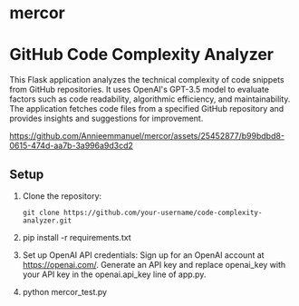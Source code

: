 # mercor
# GitHub Code Complexity Analyzer

This Flask application analyzes the technical complexity of code snippets from GitHub repositories. It uses OpenAI's GPT-3.5 model to evaluate factors such as code readability, algorithmic efficiency, and maintainability. The application fetches code files from a specified GitHub repository and provides insights and suggestions for improvement.

https://github.com/Annieemmanuel/mercor/assets/25452877/b99bdbd8-0615-474d-aa7b-3a996a9d3cd2


## Setup

1. Clone the repository:

   ```shell
   git clone https://github.com/your-username/code-complexity-analyzer.git

2. pip install -r requirements.txt
3. Set up OpenAI API credentials:
Sign up for an OpenAI account at https://openai.com/.
Generate an API key and replace openai_key with your API key in the openai.api_key line of app.py.
4. python mercor_test.py
   
